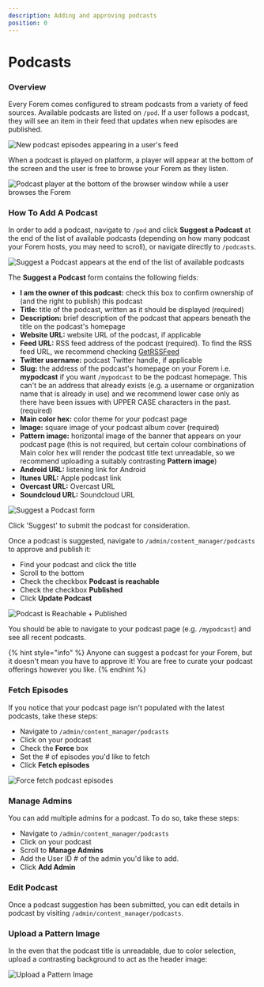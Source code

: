 ```yaml
---
description: Adding and approving podcasts
position: 0
---
```


# Podcasts

### Overview

Every Forem comes configured to stream podcasts from a variety of feed sources. Available podcasts are listed on `/pod`. If a user follows a podcast, they will see an item in their feed that updates when new episodes are published. 

![New podcast episodes appearing in a user's feed](https://raw.githubusercontent.com/forem/admin-docs/main/static/img/podcastEpisodesInFeed.png)

When a podcast is played on platform, a player will appear at the bottom of the screen and the user is free to browse your Forem as they listen.

![Podcast player at the bottom of the browser window while a user browses the Forem](https://raw.githubusercontent.com/forem/admin-docs/main/static/img/podcastBrowserPlayer.png)

### How To Add A Podcast

In order to add a podcast, navigate to `/pod` and click **Suggest a Podcast** at the end of the list of available podcasts (depending on how many podcast your Forem hosts, you may need to scroll), or navigate directly to `/podcasts`. 

![Suggest a Podcast appears at the end of the list of available podcasts](https://raw.githubusercontent.com/forem/admin-docs/main/static/img/podcastSuggest.png)

The **Suggest a Podcast** form contains the following fields:

* **I am the owner of this podcast:** check this box to confirm ownership of (and the right to publish) this podcast
* **Title:** title of the podcast, written as it should be displayed (required)
* **Description:** brief description of the podcast that appears beneath the title on the podcast's homepage
* **Website URL:** website URL of the podcast, if applicable
* **Feed URL:** RSS feed address of the podcast (required). To find the RSS feed URL, we recommend checking [GetRSSFeed](https://getrssfeed.com/)
* **Twitter username:** podcast Twitter handle, if applicable
* **Slug:** the address of the podcast's homepage on your Forem i.e. **mypodcast** if you want `/mypodcast` to be the podcast homepage. This can't be an address that already exists (e.g. a username or organization name that is already in use) and we recommend lower case only as there have been issues with UPPER CASE characters in the past. (required)
* **Main color hex:**  color theme for your podcast page 
* **Image:** square image of your podcast album cover (required)
* **Pattern image:** horizontal image of the banner that appears on your podcast page (this is not required, but certain colour combinations of Main color hex will render the podcast title text unreadable, so we recommend uploading a suitably contrasting **Pattern image**)
* **Android URL:** listening link for Android
* **Itunes URL:** Apple podcast link
* **Overcast URL:** Overcast URL
* **Soundcloud URL:** Soundcloud URL

![Suggest a Podcast form](https://raw.githubusercontent.com/forem/admin-docs/main/static/img/podcastSuggestionForm.png)

Click 'Suggest' to submit the podcast for consideration.

Once a podcast is suggested, navigate to `/admin/content_manager/podcasts` to approve and publish it:

* Find your podcast and click the title
* Scroll to the bottom
* Check the checkbox **Podcast is reachable**
* Check the checkbox **Published**
* Click **Update Podcast**

![Podcast is Reachable + Published](https://raw.githubusercontent.com/forem/admin-docs/main/static/img/podcastPublish.png)

You should be able to navigate to your podcast page \(e.g. `/mypodcast`\) and see all recent podcasts.

{% hint style="info" %}
Anyone can suggest a podcast for your Forem, but it doesn't mean you have to approve it! You are free to curate your podcast offerings however you like.
{% endhint %}

### Fetch Episodes

If you notice that your podcast page isn't populated with the latest podcasts, take these steps:

* Navigate to `/admin/content_manager/podcasts`
* Click on your podcast
* Check the **Force** box
* Set the \# of episodes you'd like to fetch
* Click **Fetch episodes**

![Force fetch podcast episodes](https://raw.githubusercontent.com/forem/admin-docs/main/static/img/podcastFetch.png)

### Manage Admins

You can add multiple admins for a podcast. To do so, take these steps:

* Navigate to `/admin/content_manager/podcasts`
* Click on your podcast
* Scroll to **Manage Admins**
* Add the User ID \# of the admin you'd like to add.
* Click **Add Admin**

### Edit Podcast

Once a podcast suggestion has been submitted, you can edit details in podcast by visiting `/admin/content_manager/podcasts`.   

### Upload a Pattern Image

In the even that the podcast title is unreadable, due to color selection, upload a contrasting background to act as the header image:

![Upload a Pattern Image](https://raw.githubusercontent.com/forem/admin-docs/main/static/img/podcastBackgroundImage.png)


